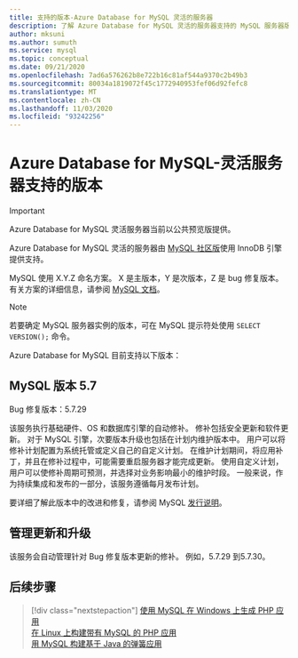 ```yaml
---
title: 支持的版本-Azure Database for MySQL 灵活的服务器
description: 了解 Azure Database for MySQL 灵活的服务器支持的 MySQL 服务器版本
author: mksuni
ms.author: sumuth
ms.service: mysql
ms.topic: conceptual
ms.date: 09/21/2020
ms.openlocfilehash: 7ad6a576262b8e722b16c81af544a9370c2b49b3
ms.sourcegitcommit: 80034a1819072f45c1772940953fef06d92fefc8
ms.translationtype: MT
ms.contentlocale: zh-CN
ms.lasthandoff: 11/03/2020
ms.locfileid: "93242256"
---
```

# <a name="supported-versions-for-azure-database-for-mysql---flexible-server"></a>Azure Database for MySQL-灵活服务器支持的版本


> [!IMPORTANT]
> Azure Database for MySQL 灵活服务器当前以公共预览版提供。


Azure Database for MySQL 灵活的服务器由 [MySQL 社区版](https://www.mysql.com/products/community/)使用 InnoDB 引擎提供支持。

MySQL 使用 X.Y.Z 命名方案。 X 是主版本，Y 是次版本，Z 是 bug 修复版本。 有关方案的详细信息，请参阅 [MySQL 文档](https://dev.mysql.com/doc/refman/5.7/en/which-version.html)。

> [!NOTE]
> 若要确定 MySQL 服务器实例的版本，可在 MySQL 提示符处使用 `SELECT VERSION();` 命令。

Azure Database for MySQL 目前支持以下版本：

## <a name="mysql-version-57"></a>MySQL 版本 5.7

Bug 修复版本：5.7.29

该服务执行基础硬件、OS 和数据库引擎的自动修补。 修补包括安全更新和软件更新。 对于 MySQL 引擎，次要版本升级也包括在计划内维护版本中。 用户可以将修补计划配置为系统托管或定义自己的自定义计划。 在维护计划期间，将应用补丁，并且在修补过程中，可能需要重启服务器才能完成更新。 使用自定义计划，用户可以使修补周期可预测，并选择对业务影响最小的维护时段。 一般来说，作为持续集成和发布的一部分，该服务遵循每月发布计划。

要详细了解此版本中的改进和修复，请参阅 MySQL [发行说明](https://dev.mysql.com/doc/relnotes/mysql/5.7/en/news-5-7-29.html)。

## <a name="managing-updates-and-upgrades"></a>管理更新和升级
该服务会自动管理针对 Bug 修复版本更新的修补。 例如，5.7.29 到5.7.30。

## <a name="next-steps"></a>后续步骤

> [!div class="nextstepaction"]
>[使用 MySQL 在 Windows 上生成 PHP 应用](../../app-service/tutorial-php-mysql-app.md)<br/>
>[在 Linux 上构建带有 MySQL 的 PHP 应用](../../app-service/tutorial-php-mysql-app.md?pivots=platform-linux%253fpivots%253dplatform-linux)<br/>
>[用 MySQL 构建基于 Java 的弹簧应用](/azure/developer/java/spring-framework/spring-app-service-e2e?tabs=bash)<br/>